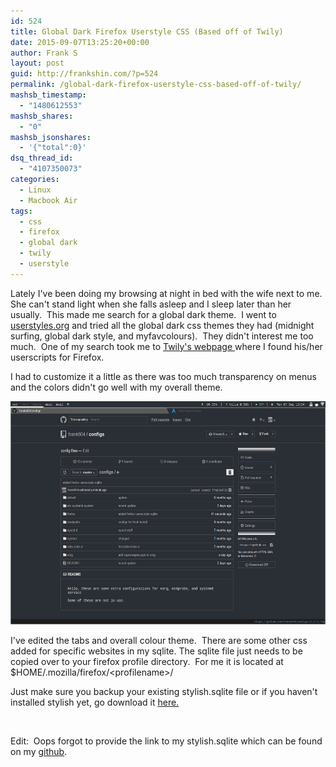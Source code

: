 ```yaml
---
id: 524
title: Global Dark Firefox Userstyle CSS (Based off of Twily)
date: 2015-09-07T13:25:20+00:00
author: Frank S
layout: post
guid: http://frankshin.com/?p=524
permalink: /global-dark-firefox-userstyle-css-based-off-of-twily/
mashsb_timestamp:
  - "1480612553"
mashsb_shares:
  - "0"
mashsb_jsonshares:
  - '{"total":0}'
dsq_thread_id:
  - "4107350073"
categories:
  - Linux
  - Macbook Air
tags:
  - css
  - firefox
  - global dark
  - twily
  - userstyle
---
```

Lately I've been doing my browsing at night in bed with the wife next to me.  She can't stand light when she falls asleep and I sleep later than her usually.  This made me search for a global dark theme.  I went to <a href="https://userstyles.org/">userstyles.org</a> and tried all the global dark css themes they had (midnight surfing, global dark style, and myfavcolours).  They didn't interest me too much.  One of my search took me to <a href="http://twily.info/">Twily's webpage </a>where I found his/her userscripts for Firefox.

I had to customize it a little as there was too much transparency on menus and the colors didn't go well with my overall theme.

<img class="" src="https://raw.githubusercontent.com/frank604/configs/master/firefox/firefox.png" alt="https://raw.githubusercontent.com/frank604/configs/master/firefox/firefox.png" width="571" height="357" />

I've edited the tabs and overall colour theme.  There are some other css added for specific websites in my sqlite. The sqlite file just needs to be copied over to your firefox profile directory.  For me it is located at $HOME/.mozilla/firefox/&lt;profilename&gt;/

Just make sure you backup your existing stylish.sqlite file or if you haven't installed stylish yet, go download it <a href="https://addons.mozilla.org/en-us/firefox/addon/stylish/">here.</a>

&nbsp;

Edit:  Oops forgot to provide the link to my stylish.sqlite which can be found on my <a href="https://github.com/frank604/configs/tree/master/firefox">github</a>.